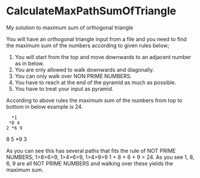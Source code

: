 # CalculateMaxPathSumOfTriangle
My solution to maximum sum of orthogonal triangle 

You will have an orthogonal triangle input from a file and you need to find the maximum sum of the numbers according to given rules below;

1. You will start from the top and move downwards to an adjacent number as in below.
2. You are only allowed to walk downwards and diagonally.
3. You can only walk over NON PRIME NUMBERS.
4. You have to reach at the end of the pyramid as much as possible.
5. You have to treat your input as pyramid.

According to above rules the maximum sum of the numbers from top to bottom in below example is 24.

      *1
     *8 4
    2 *6 9
   8 5 *9 3

As you can see this has several paths that fits the rule of NOT PRIME NUMBERS; 1>8>6>9, 1>4>6>9, 1>4>9>9
1 + 8 + 6 + 9 = 24.  As you see 1, 8, 6, 9 are all NOT PRIME NUMBERS and walking over these yields the maximum sum.
